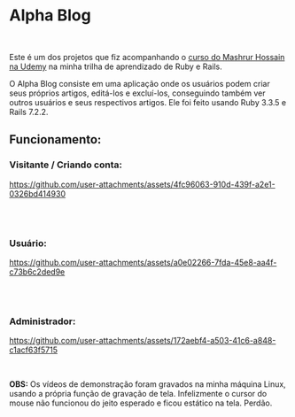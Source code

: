 # Alpha Blog
<br/>

Este é um dos projetos que fiz acompanhando o [curso do Mashrur Hossain na Udemy](https://www.udemy.com/course/the-complete-ruby-on-rails-developer-course) na minha trilha de aprendizado de Ruby e Rails.
<br/>

O Alpha Blog consiste em uma aplicação onde os usuários podem criar seus próprios artigos, editá-los e excluí-los, conseguindo também ver outros usuários e seus respectivos artigos. Ele foi feito usando Ruby 3.3.5 e Rails 7.2.2.
<br/>

## Funcionamento:
### Visitante / Criando conta:
https://github.com/user-attachments/assets/4fc96063-910d-439f-a2e1-0326bd414930

<br/>
<br/>


### Usuário:
https://github.com/user-attachments/assets/a0e02266-7fda-45e8-aa4f-c73b6c2ded9e

<br/>
<br/>


### Administrador:
https://github.com/user-attachments/assets/172aebf4-a503-41c6-a848-c1acf63f5715

<br/>

**OBS:** Os vídeos de demonstração foram gravados na minha máquina Linux, usando a própria função de gravação de tela. Infelizmente o cursor do mouse não funcionou do jeito esperado e ficou estático na tela. Perdão.
